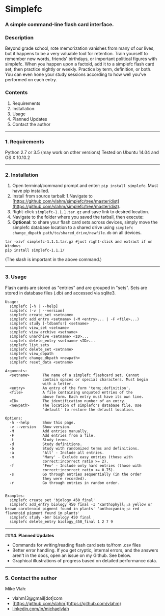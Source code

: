 # **Simplefc**

### A simple command-line flash card interface.
### **Description**

Beyond grade school, rote memorization vanishes from many of our 
lives, but it happens to be a very valuable tool for retention. 
Train yourself to remember new words, friends' birthdays, or 
important political figures with simplefc. When you happen upon a 
factoid, add it to a simplefc flash card set, then practice nightly
or weekly. Practice by term, definition, or both. You can even hone
your study sessions according to how well you've performed on each 
entry.

### **Contents**
1. Requirements
2. Installation
3. Usage
4. Planned Updates
5. Contact the author

---
### **1. Requirements**
Python 2.7 or 3.5 (may work on other versions)
Tested on Ubuntu 14.04 and OS X 10.10.2

---
### **2. Installation**
1. Open terminal/command prompt and enter: `pip install simplefc`. Must have pip installed.
2. Install from source tarball:
  1.Navigate to [https://github.com/vlahm/simplefc/tree/master/dist](https://github.com/vlahm/simplefc/tree/master/dist).
  2. Right-click `simplefc-1.1.1.tar.gz` and save link to desired location.
  3. Navigate to the folder where you saved the tarball, then execute:
3. **Optional**: to share your flash card sets across devices, simply move the simplefc database location to a shared drive using `simplefc change_dbpath path/to/shared_drive/newfile.db` on all devices.

  ```
  tar -xzvf simplefc-1.1.1.tar.gz #just right-click and extract if on Windows
  pip install simplefc-1.1.1/  
  ```
  (The slash is important in the above command.)
  
---
### **3. Usage**
Flash cards are stored as "entries" and are grouped in "sets".
Sets are stored in database files (.db) and accessed via sqlite3.

```
Usage:
  simplefc [-h | --help]
  simplefc [-v | --version]
  simplefc create_set <setname>
  simplefc add_entry <setname> (-M <entry>... | -F <file>...)
  simplefc study [-tdbamfsr] <setname>
  simplefc view_set <setname>
  simplefc view_archive <setname>
  simplefc unarchive <setname> <ID>...
  simplefc delete_entry <setname> <ID>...
  simplefc list_sets
  simplefc delete_set <setname>
  simplefc view_dbpath
  simplefc change_dbpath <newpath>
  simplefc reset_data <setname>

Arguments:
  <setname>      The name of a simplefc flashcard set. Cannot 
                 contain spaces or special characters. Must begin 
                 with a letter.
  <entry>        An entry of the form 'term;;definition'.
  <file>         A file containing unquoted entries of the 
                 above form. Each entry must have its own line.
  <ID>           The identification number of an entry.
  <newpath>      The location of simplefc's database file. Use 
                 'default' to restore the default location.

Options:
  -h --help      Show this page.
  -v --version   Show version.
  -M             Add entries manually.
  -F             Add entries from a file.
  -t             Study terms.
  -d             Study definitions.
  -b             Study with randomized terms and definitions.
  -a             'All' - Include all entries.
  -m             'Many' - Exclude easy entries (those with 
                 correct:incorrect ratio >= 2). 
  -f             'Few' - Include only hard entries (those with 
                 correct:incorrect ratio <= 0.75).
  -s             Go through entries sequentially (in the order 
                 they were recorded).
  -r             Go through entries in random order.


Examples:
  simplefc create_set 'biology_450_final'
  simplefc add_entry biology 450 final -I 'xanthophyll;;a yellow or brown carotenoid pigment found in plants' 'anthocyanin;;a red flavonoid pigment found in plants'
  simplefc study -bmr biology 450 final
  simplefc delete_entry biology_450_final 1 2 7 9
```

---
###**4. Planned Updates**
+ Commands for writing/reading flash card sets to/from .csv files
+ Better error handling. If you get cryptic, internal errors, and the answers aren't in the docs, open an issue on my Github. See below.
+ Graphical illustrations of progress based on detailed performance data.

---
### **5. Contact the author**
Mike Vlah: 
+ vlahm13@gmail[dot]com
+ [https://github.com/vlahm](https://github.com/vlahm)
+ [linkedin.com/in/michaelvlah](linkedin.com/in/michaelvlah)

